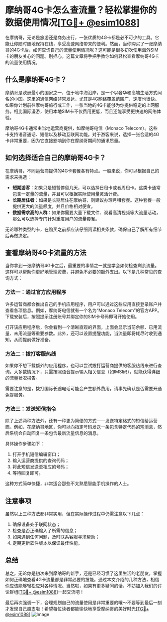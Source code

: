# 摩纳哥4G卡怎么查流量？轻松掌握你的数据使用情况[[TG💪+ @esim1088](https://t.me/s/esim1088)]

在摩纳哥，无论是旅游还是商务出行，一张优质的4G卡都是必不可少的工具。它能让你随时随地保持在线，享受高速网络带来的便利。然而，当你购买了一张摩纳哥的4G卡后，如何查询自己的流量使用情况呢？这可能是很多初次使用海外SIM卡的朋友关心的问题。别担心，这篇文章将手把手教你如何轻松查看摩纳哥4G卡的流量使用情况。

## 什么是摩纳哥4G卡？

摩纳哥是欧洲最小的国家之一，位于地中海沿岸，是一个以奢华和高端生活方式闻名的小国。这里的通信网络非常发达，尤其是4G网络覆盖范围广、速度也很快。如果你计划前往摩纳哥旅行或工作，一张当地的4G卡能够为你提供稳定的上网服务。相比国际漫游，使用本地SIM卡不仅费用更低，而且还能享受更快速的网络体验。

摩纳哥4G卡通常由当地运营商提供，如摩纳哥电信（Monaco Telecom）。这些卡支持语音通话、短信以及移动互联网功能。对于游客来说，选择一张合适的4G卡非常重要，因为它直接影响到你在摩纳哥期间的通讯质量。

## 如何选择适合自己的摩纳哥4G卡？

在摩纳哥，不同运营商提供的4G卡套餐各有特点。一般来说，你可以根据自己的需求来挑选：

- **短期游客**：如果只是短暂停留几天，可以选择日租卡或者周租卡。这类卡通常包含一定量的流量，并且可以根据实际使用量灵活计费。
- **长期居住者**：如果是长期居住在摩纳哥，则建议办理月租套餐。这种套餐一般提供更大的流量额度，并且价格相对便宜。
- **数据需求高的人群**：如果你需要大量下载文件、观看高清视频等大流量活动，那么可以选择专门针对重度用户的流量套餐。

无论哪种类型的卡，在购买之前都应该仔细阅读相关条款，确保自己了解所有细节后再做决定。

## 查看摩纳哥4G卡流量的方法

当你拿到一张摩纳哥4G卡之后，最重要的事情之一就是学会如何检查剩余流量。这样可以帮助你更好地管理资费，并避免不必要的额外支出。以下是几种常见的查询方式：

### 方法一：通过官方应用程序

许多运营商都会推出自己的手机应用程序，用户可以通过这些应用直接登录账户并查看各项信息。例如，摩纳哥电信就有一个名为“Monaco Telecom”的官方APP。下载安装后，按照提示注册账号并绑定你的SIM卡号码即可开始使用。

打开该应用程序后，你会看到一个清晰直观的界面，上面会显示当前余额、已用流量、未用流量等重要参数。此外，还可以设置提醒功能，当流量即将耗尽时收到通知，从而提前做好准备。

### 方法二：拨打客服热线

如果你不想下载额外的应用程序，也可以尝试拨打运营商提供的客服热线来进行查询。大多数情况下，只需按照语音提示输入相关信息（如IMSI码），就能获得详细的流量状况报告。

需要注意的是，拨打国际长途电话可能会产生额外费用，请事先确认是否需要开通免提服务。

### 方法三：发送短信指令

除了上述两种方法外，还有一种更为简便的方式——发送特定格式的短信给运营商。例如，在摩纳哥地区，你可以向指定号码发送一条包含特定代码的短消息，然后系统会自动回复一条包含最新流量信息的消息。

具体操作步骤如下：
1. 打开手机短信编辑窗口；
2. 输入运营商提供的查询代码；
3. 将此短信发送至相应的号码；
4. 等待回复即可。

这种方式简单快捷，非常适合那些不太熟悉智能手机操作的人士。

## 注意事项

虽然以上三种方法都非常实用，但在实际操作过程中仍需注意以下几点：

1. 确保设备处于联网状态；
2. 检查是否正确输入了所需的信息；
3. 如果遇到任何问题，及时联系客服寻求帮助；
4. 定期更新软件版本以保证最佳性能。

## 总结

总之，无论你是初次来到摩纳哥的新手，还是已经习惯了这里生活的老朋友，掌握如何正确地查看4G卡流量都是非常必要的技能。通过本文介绍的几种方法，相信你应该能够轻松应对各种情况。当然啦，如果有更多疑问的话，不妨加入我们的讨论群组[[TG💪+ @esim1088](https://t.me/s/esim1088)]一起交流吧！

最后再次强调一下，合理规划自己的流量使用是非常重要的哦～不要等到最后一刻才发现自己超支啦！希望每位读者都能愉快地享受摩纳哥的美好时光[[TG💪+ @esim1088](https://t.me/s/esim1088)] ![Image](https://i.postimg.cc/4NQfJmqS/Snipaste-2025-05-13-00-14-12.png)